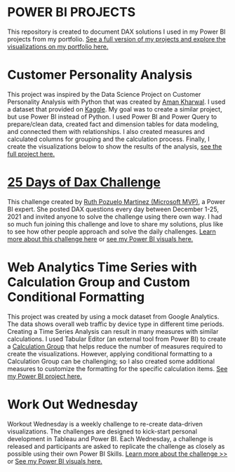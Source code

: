 # POWER BI PROJECTS
    
This repository is created to document DAX solutions I used in my Power BI projects from my portfolio.  [See a full version of my projects and explore the visualizations on my portfolio here.](https://sirishultz.com/)


# Customer Personality Analysis

This project was inspired by the Data Science Project on Customer Personality Analysis with Python that was created by [Aman Kharwal](https://thecleverprogrammer.com/2021/02/08/customer-personality-analysis-with-python/). I used a dataset that provided on [Kaggle](https://www.kaggle.com/imakash3011/customer-personality-analysis). My goal was to create a similar project, but use Power BI instead of Python. I used Power BI and Power Query to prepare/clean data, created fact and dimension tables for data modeling, and connected them with relationships. I also created measures and calculated columns for grouping and the calculation process. Finally, I create the visualizations below to show the results of the analysis, [see the full project here.](https://sirishultz.com/portfolio/customer-personality-analysis)

     


# [25 Days of Dax Challenge](https://github.com/SiriShultz/sitelinks/tree/main/25-Days-DAX-Challenge)

This challenge created by [Ruth Pozuelo Martinez (Microsoft MVP)](https://mvp.microsoft.com/en-us/PublicProfile/5002323), a Power BI expert.  She posted DAX questions every day between December 1-25, 2021 and invited anyone to solve the challenge using there own way. I had so much fun joining this challenge and love to share my solutions, plus like to see how other people approach and solve the daily challenges. [Learn more about this challenge here](https://curbal.com/25-days-of-dax-fridays-challenge) or [see my Power BI visuals here.](https://sirishultz.com/portfolio/25-days-dax-challenge)
 


# Web Analytics Time Series with Calculation Group and Custom Conditional Formatting

This project was created by using a mock dataset from Google Analytics. The data shows overall web traffic by device type in different time periods. Creating a Time Series Analysis can result in many measures with similar calculations. I used Tabular Editor (an external tool from Power BI) to create a [Calculation Group](https://docs.microsoft.com/en-us/analysis-services/tabular-models/calculation-groups?view=asallproducts-allversions) that helps reduce the number of measures required to create the visualizations. However, applying conditional formatting to a Calculation Group can be challenging; so I also created some additional measures to customize the formatting for the specific calculation items. [See my Power BI project here.](https://sirishultz.com/portfolio/web-analytics-time-series)
   

# Work Out Wednesday

Workout Wednesday is a weekly challenge to re-create data-driven visualizations. The challenges are designed to kick-start personal development in Tableau and Power BI. Each Wednesday, a challenge is released and participants are asked to replicate the challenge as closely as possible using their own Power BI Skills.  [Learn more about the challenge >>](https://www.workout-wednesday.com/) or [See my Power BI visuals here.](https://sirishultz.com/portfolio/wow-challenges)
